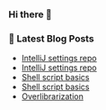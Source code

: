 ### Hi there 👋

<!--
**asvid/asvid** is a ✨ _special_ ✨ repository because its `README.md` (this file) appears on your GitHub profile.

Here are some ideas to get you started:

- 🔭 I’m currently working on ...
- 🌱 I’m currently learning ...
- 👯 I’m looking to collaborate on ...
- 🤔 I’m looking for help with ...
- 💬 Ask me about ...
- 📫 How to reach me: ...
- 😄 Pronouns: ...
- ⚡ Fun fact: ...
-->


### 📕 Latest Blog Posts
<!-- BLOG-POST-LIST:START -->
- [IntelliJ settings repo](/intellij-settings-repo)
- [IntelliJ settings repo](/intellij-settings-repo)
- [Shell script basics](/shellscriptbasics)
- [Shell script basics](/shellscriptbasics)
- [Overlibrarization](/overlibrarization)
<!-- BLOG-POST-LIST:END -->
